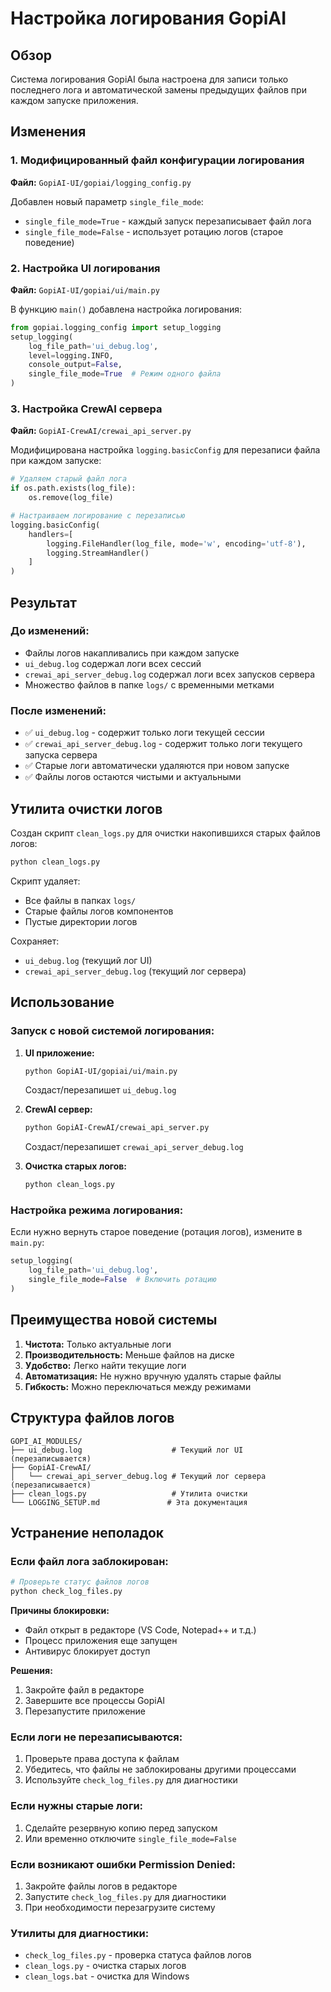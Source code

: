 # Настройка логирования GopiAI

## Обзор

Система логирования GopiAI была настроена для записи только последнего лога и автоматической замены предыдущих файлов при каждом запуске приложения.

## Изменения

### 1. Модифицированный файл конфигурации логирования

**Файл:** `GopiAI-UI/gopiai/logging_config.py`

Добавлен новый параметр `single_file_mode`:
- `single_file_mode=True` - каждый запуск перезаписывает файл лога
- `single_file_mode=False` - использует ротацию логов (старое поведение)

### 2. Настройка UI логирования

**Файл:** `GopiAI-UI/gopiai/ui/main.py`

В функцию `main()` добавлена настройка логирования:
```python
from gopiai.logging_config import setup_logging
setup_logging(
    log_file_path='ui_debug.log',
    level=logging.INFO,
    console_output=False,
    single_file_mode=True  # Режим одного файла
)
```

### 3. Настройка CrewAI сервера

**Файл:** `GopiAI-CrewAI/crewai_api_server.py`

Модифицирована настройка `logging.basicConfig` для перезаписи файла при каждом запуске:
```python
# Удаляем старый файл лога
if os.path.exists(log_file):
    os.remove(log_file)

# Настраиваем логирование с перезаписью
logging.basicConfig(
    handlers=[
        logging.FileHandler(log_file, mode='w', encoding='utf-8'),
        logging.StreamHandler()
    ]
)
```

## Результат

### До изменений:
- Файлы логов накапливались при каждом запуске
- `ui_debug.log` содержал логи всех сессий
- `crewai_api_server_debug.log` содержал логи всех запусков сервера
- Множество файлов в папке `logs/` с временными метками

### После изменений:
- ✅ `ui_debug.log` - содержит только логи текущей сессии
- ✅ `crewai_api_server_debug.log` - содержит только логи текущего запуска сервера
- ✅ Старые логи автоматически удаляются при новом запуске
- ✅ Файлы логов остаются чистыми и актуальными

## Утилита очистки логов

Создан скрипт `clean_logs.py` для очистки накопившихся старых файлов логов:

```bash
python clean_logs.py
```

Скрипт удаляет:
- Все файлы в папках `logs/`
- Старые файлы логов компонентов
- Пустые директории логов

Сохраняет:
- `ui_debug.log` (текущий лог UI)
- `crewai_api_server_debug.log` (текущий лог сервера)

## Использование

### Запуск с новой системой логирования:

1. **UI приложение:**
   ```bash
   python GopiAI-UI/gopiai/ui/main.py
   ```
   Создаст/перезапишет `ui_debug.log`

2. **CrewAI сервер:**
   ```bash
   python GopiAI-CrewAI/crewai_api_server.py
   ```
   Создаст/перезапишет `crewai_api_server_debug.log`

3. **Очистка старых логов:**
   ```bash
   python clean_logs.py
   ```

### Настройка режима логирования:

Если нужно вернуть старое поведение (ротация логов), измените в `main.py`:
```python
setup_logging(
    log_file_path='ui_debug.log',
    single_file_mode=False  # Включить ротацию
)
```

## Преимущества новой системы

1. **Чистота:** Только актуальные логи
2. **Производительность:** Меньше файлов на диске
3. **Удобство:** Легко найти текущие логи
4. **Автоматизация:** Не нужно вручную удалять старые файлы
5. **Гибкость:** Можно переключаться между режимами

## Структура файлов логов

```
GOPI_AI_MODULES/
├── ui_debug.log                    # Текущий лог UI (перезаписывается)
├── GopiAI-CrewAI/
│   └── crewai_api_server_debug.log # Текущий лог сервера (перезаписывается)
├── clean_logs.py                   # Утилита очистки
└── LOGGING_SETUP.md               # Эта документация
```

## Устранение неполадок

### Если файл лога заблокирован:
```bash
# Проверьте статус файлов логов
python check_log_files.py
```

**Причины блокировки:**
- Файл открыт в редакторе (VS Code, Notepad++ и т.д.)
- Процесс приложения еще запущен
- Антивирус блокирует доступ

**Решения:**
1. Закройте файл в редакторе
2. Завершите все процессы GopiAI
3. Перезапустите приложение

### Если логи не перезаписываются:
1. Проверьте права доступа к файлам
2. Убедитесь, что файлы не заблокированы другими процессами
3. Используйте `check_log_files.py` для диагностики

### Если нужны старые логи:
1. Сделайте резервную копию перед запуском
2. Или временно отключите `single_file_mode=False`

### Если возникают ошибки Permission Denied:
1. Закройте файлы логов в редакторе
2. Запустите `check_log_files.py` для диагностики
3. При необходимости перезагрузите систему

### Утилиты для диагностики:
- `check_log_files.py` - проверка статуса файлов логов
- `clean_logs.py` - очистка старых логов
- `clean_logs.bat` - очистка для Windows